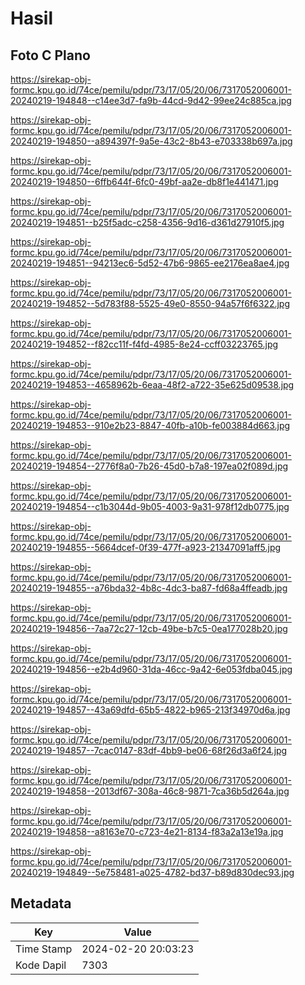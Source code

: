# Hasil

## Foto C Plano

https://sirekap-obj-formc.kpu.go.id/74ce/pemilu/pdpr/73/17/05/20/06/7317052006001-20240219-194848--c14ee3d7-fa9b-44cd-9d42-99ee24c885ca.jpg

https://sirekap-obj-formc.kpu.go.id/74ce/pemilu/pdpr/73/17/05/20/06/7317052006001-20240219-194850--a894397f-9a5e-43c2-8b43-e703338b697a.jpg

https://sirekap-obj-formc.kpu.go.id/74ce/pemilu/pdpr/73/17/05/20/06/7317052006001-20240219-194850--6ffb644f-6fc0-49bf-aa2e-db8f1e441471.jpg

https://sirekap-obj-formc.kpu.go.id/74ce/pemilu/pdpr/73/17/05/20/06/7317052006001-20240219-194851--b25f5adc-c258-4356-9d16-d361d27910f5.jpg

https://sirekap-obj-formc.kpu.go.id/74ce/pemilu/pdpr/73/17/05/20/06/7317052006001-20240219-194851--94213ec6-5d52-47b6-9865-ee2176ea8ae4.jpg

https://sirekap-obj-formc.kpu.go.id/74ce/pemilu/pdpr/73/17/05/20/06/7317052006001-20240219-194852--5d783f88-5525-49e0-8550-94a57f6f6322.jpg

https://sirekap-obj-formc.kpu.go.id/74ce/pemilu/pdpr/73/17/05/20/06/7317052006001-20240219-194852--f82cc11f-f4fd-4985-8e24-ccff03223765.jpg

https://sirekap-obj-formc.kpu.go.id/74ce/pemilu/pdpr/73/17/05/20/06/7317052006001-20240219-194853--4658962b-6eaa-48f2-a722-35e625d09538.jpg

https://sirekap-obj-formc.kpu.go.id/74ce/pemilu/pdpr/73/17/05/20/06/7317052006001-20240219-194853--910e2b23-8847-40fb-a10b-fe003884d663.jpg

https://sirekap-obj-formc.kpu.go.id/74ce/pemilu/pdpr/73/17/05/20/06/7317052006001-20240219-194854--2776f8a0-7b26-45d0-b7a8-197ea02f089d.jpg

https://sirekap-obj-formc.kpu.go.id/74ce/pemilu/pdpr/73/17/05/20/06/7317052006001-20240219-194854--c1b3044d-9b05-4003-9a31-978f12db0775.jpg

https://sirekap-obj-formc.kpu.go.id/74ce/pemilu/pdpr/73/17/05/20/06/7317052006001-20240219-194855--5664dcef-0f39-477f-a923-21347091aff5.jpg

https://sirekap-obj-formc.kpu.go.id/74ce/pemilu/pdpr/73/17/05/20/06/7317052006001-20240219-194855--a76bda32-4b8c-4dc3-ba87-fd68a4ffeadb.jpg

https://sirekap-obj-formc.kpu.go.id/74ce/pemilu/pdpr/73/17/05/20/06/7317052006001-20240219-194856--7aa72c27-12cb-49be-b7c5-0ea177028b20.jpg

https://sirekap-obj-formc.kpu.go.id/74ce/pemilu/pdpr/73/17/05/20/06/7317052006001-20240219-194856--e2b4d960-31da-46cc-9a42-6e053fdba045.jpg

https://sirekap-obj-formc.kpu.go.id/74ce/pemilu/pdpr/73/17/05/20/06/7317052006001-20240219-194857--43a69dfd-65b5-4822-b965-213f34970d6a.jpg

https://sirekap-obj-formc.kpu.go.id/74ce/pemilu/pdpr/73/17/05/20/06/7317052006001-20240219-194857--7cac0147-83df-4bb9-be06-68f26d3a6f24.jpg

https://sirekap-obj-formc.kpu.go.id/74ce/pemilu/pdpr/73/17/05/20/06/7317052006001-20240219-194858--2013df67-308a-46c8-9871-7ca36b5d264a.jpg

https://sirekap-obj-formc.kpu.go.id/74ce/pemilu/pdpr/73/17/05/20/06/7317052006001-20240219-194858--a8163e70-c723-4e21-8134-f83a2a13e19a.jpg

https://sirekap-obj-formc.kpu.go.id/74ce/pemilu/pdpr/73/17/05/20/06/7317052006001-20240219-194849--5e758481-a025-4782-bd37-b89d830dec93.jpg


## Metadata

| Key        | Value               |
| ---------- | ------------------- |
| Time Stamp | 2024-02-20 20:03:23 |
| Kode Dapil | 7303                |



